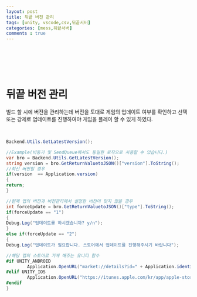 ```yaml
---
layout: post
title: 뒤끝 버전 관리
tags: [unity, vscode,csv,뒤끝서버]
categories: [mess,뒤끝서버]
comments : true
---
```

<br>
<br>
<br>
<br>

# 뒤끝 버전 관리

빌드 할 시에 버전을 관리하는데 버전을 토대로 게임의 업데이트 여부를 확인하고 선택 또는 강제로 업데이트를 진행하여야 게임을 플레이 할 수 있게 하였다.

<br>

~~~ cs
Backend.Utils.GetLatestVersion();

//Example(비동기 및 SendQueue에서도 동일한 로직으로 사용할 수 있습니다.)
var bro = Backend.Utils.GetLatestVersion();
string version = bro.GetReturnValuetoJSON()["version"].ToString();
//최신 버전일 경우
if(version  == Application.version)
{
return;
}

//현재 앱의 버전과 버전관리에서 설정한 버전이 맞지 않을 경우
int forceUpdate = bro.GetReturnValuetoJSON()["type"].ToString();
if(forceUpdate == "1")
{
Debug.Log("업데이트를 하시겠습니까? y/n");
}
else if(forceUpdate == "2")
{
Debug.Log("업데이트가 필요합니다. 스토어에서 업데이트를 진행해주시기 바랍니다");

//해당 앱의 스토어로 가게 해주는 유니티 함수
#if UNITY_ANDROID
        Application.OpenURL("market://details?id=" + Application.identifier);
#elif UNITY_IOS
        Application.OpenURL("https://itunes.apple.com/kr/app/apple-store/" + "id1461432877");
#endif
}
~~~